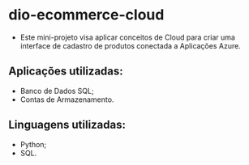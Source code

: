 # dio-ecommerce-cloud

- Este mini-projeto visa aplicar conceitos de Cloud para criar uma interface de cadastro de produtos conectada a Aplicações Azure.

## Aplicações utilizadas:

- Banco de Dados SQL;
- Contas de Armazenamento.

## Linguagens utilizadas:

- Python;
- SQL.
